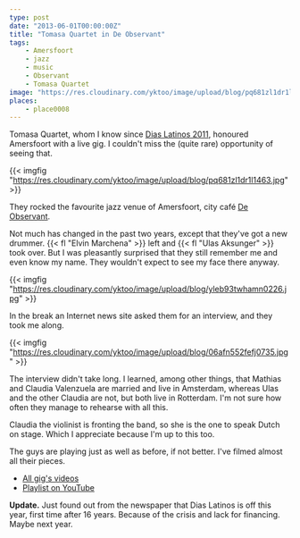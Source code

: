 ```yaml
---
type: post
date: "2013-06-01T00:00:00Z"
title: "Tomasa Quartet in De Observant"
tags:
    - Amersfoort
    - jazz
    - music
    - Observant
    - Tomasa Quartet
image: "https://res.cloudinary.com/yktoo/image/upload/blog/pq681zl1dr1l1463.jpg"
places:
    - place0008
---
```


Tomasa Quartet, whom I know since [Dias Latinos 2011](0109), honoured Amersfoort with a live gig. I couldn't miss the (quite rare) opportunity of seeing that.

{{< imgfig "https://res.cloudinary.com/yktoo/image/upload/blog/pq681zl1dr1l1463.jpg" >}}

<!--more-->

They rocked the favourite jazz venue of Amersfoort, city café [De Observant](http://www.observant.nl/).

Not much has changed in the past two years, except that they've got a new drummer. {{< fl "Elvin Marchena" >}} left and {{< fl "Ulas﻿ Aksunger" >}} took over. But I was pleasantly surprised that they still remember me and even know my name. They wouldn't expect to see my face there anyway.

{{< imgfig "https://res.cloudinary.com/yktoo/image/upload/blog/yleb93twhamn0226.jpg" >}}

In the break an Internet news site asked them for an interview, and they took me along.

{{< imgfig "https://res.cloudinary.com/yktoo/image/upload/blog/06afn552fefj0735.jpg" >}}

The interview didn't take long. I learned, among other things, that Mathias and Claudia Valenzuela are married and live in Amsterdam, whereas Ulas and the other Claudia are not, but both live in Rotterdam. I'm not sure how often they manage to rehearse with all this.

Claudia the violinist is fronting the band, so she is the one to speak Dutch on stage. Which I appreciate because I'm up to this too.

The guys are playing just as well as before, if not better. I've filmed almost all their pieces.

* [All gig's videos](/videoevents/vevt0001)
* [Playlist on YouTube](http://www.youtube.com/playlist?list=PLRtML0bqZ1ik4EwGEazskw5elqgTRI1wh)

**Update.** Just found out from the newspaper that Dias Latinos is off this year, first time after 16 years. Because of the crisis and lack for financing. Maybe next year.
